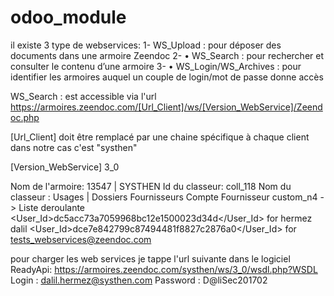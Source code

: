 # odoo_module
il existe 3 type de webservices:
 1- WS_Upload : pour déposer des documents dans une armoire Zeendoc
 2- • WS_Search : pour rechercher et consulter le contenu d’une armoire
 3- • WS_Login/WS_Archives : pour identifier les armoires auquel un couple de login/mot de passe donne accès

WS_Search : est accessible via l'url
https://armoires.zeendoc.com/[Url_Client]/ws/[Version_WebService]/Zeendoc.php

[Url_Client] doit être remplacé par une chaine spécifique à chaque client dans notre cas c'est "systhen"

[Version_WebService] 3_0




Nom de l'armoire: 13547 | SYSTHEN
Id du classeur: coll_118
Nom du classeur : Usages | Dossiers Fournisseurs
Compte Fournisseur custom_n4 -> Liste deroulante
<User_Id>dc5acc73a7059968bc12e1500023d34d</User_Id> for hermez dalil
<User_Id>dce7e842799c87494481f8827c2876a0</User_Id> for tests_webservices@zeendoc.com

pour charger les web services je tappe l'url suivante dans le logiciel ReadyApi:
https://armoires.zeendoc.com/systhen/ws/3_0/wsdl.php?WSDL
Login : dalil.hermez@systhen.com
Password : D@liSec201702